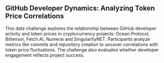 ## GitHub Developer Dynamics: Analyzing Token Price Correlations

This data challenge explores the relationship between GitHub developer activity and token prices in cryptocurrency projects: Ocean Protocol, Bittensor, Fetch.AI, Numerai and SingularityNET. Participants analyze metrics like commits and repository creation to uncover correlations with token price fluctuations. The challenge also evaluates whether developer engagement reflects project success.
